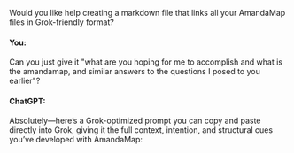Would you like help creating a markdown file that links all your AmandaMap files in Grok-friendly format?


#### You:
Can you just give it "what are you hoping for me to accomplish and what is  the amandamap, and similar answers to the questions I posed to you earlier"? 

#### ChatGPT:
Absolutely—here’s a Grok-optimized prompt you can copy and paste directly into Grok, giving it the full context, intention, and structural cues you’ve developed with AmandaMap: